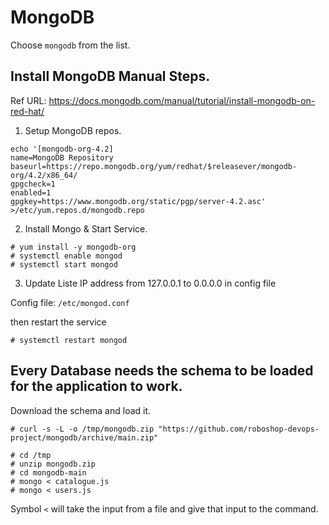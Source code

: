 
# MongoDB

Choose `mongodb` from the list.

## Install MongoDB Manual Steps.

Ref URL: https://docs.mongodb.com/manual/tutorial/install-mongodb-on-red-hat/

1. Setup MongoDB repos.

```
echo '[mongodb-org-4.2]
name=MongoDB Repository
baseurl=https://repo.mongodb.org/yum/redhat/$releasever/mongodb-org/4.2/x86_64/
gpgcheck=1
enabled=1
gpgkey=https://www.mongodb.org/static/pgp/server-4.2.asc' >/etc/yum.repos.d/mongodb.repo
```

2. Install Mongo & Start Service.

```
# yum install -y mongodb-org 
# systemctl enable mongod
# systemctl start mongod
```

3. Update Liste IP address from 127.0.0.1 to 0.0.0.0 in config file 

Config file: `/etc/mongod.conf`

then restart the service 

```
# systemctl restart mongod
```

## Every Database needs the schema to be loaded for the application to work.

Download the schema and load it.

```
# curl -s -L -o /tmp/mongodb.zip "https://github.com/roboshop-devops-project/mongodb/archive/main.zip"

# cd /tmp
# unzip mongodb.zip
# cd mongodb-main
# mongo < catalogue.js
# mongo < users.js 

```

 Symbol `<` will take the input from a file and give that input to the command.
